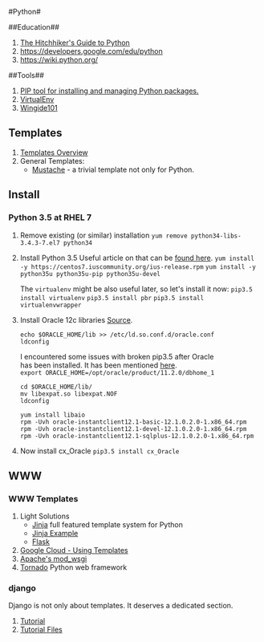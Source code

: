 #Python#

##Education##
1. [The Hitchhiker's Guide to Python](http://docs.python-guide.org/en/latest/)
2. https://developers.google.com/edu/python
3. https://wiki.python.org/

##Tools##
1. [PIP tool for installing and managing Python packages.](https://pip.pypa.io/en/latest/index.html)
2. [VirtualEnv](http://docs.python-guide.org/en/latest/dev/virtualenvs/)
3. [Wingide101](http://wingware.com/downloads/wingide-101)

## Templates ##
1. [Templates Overview](https://wiki.python.org/moin/Templating)
2. General Templates:
   - [Mustache](http://mustache.github.io/) - a trivial template not only for Python.

## Install ##

### Python 3.5 at RHEL 7 ###

1. Remove existing (or similar) installation
   `yum remove python34-libs-3.4.3-7.el7 python34`
2. Install Python 3.5
   Useful article on that can be [found here][1].
   `yum install -y https://centos7.iuscommunity.org/ius-release.rpm`
   `yum install -y python35u python35u-pip python35u-devel`

   The `virtualenv` might be also useful later, so let's install it now:
   `pip3.5 install virtualenv`
   `pip3.5 install pbr`
   `pip3.5 install virtualenvwrapper`

3. Install Oracle 12c libraries
   [Source][2].

   `echo $ORACLE_HOME/lib >> /etc/ld.so.conf.d/oracle.conf`  
   `ldconfig`  

   I encountered some issues with broken pip3.5 after Oracle  
   has been installed. It has been mentioned [here][issue1].  
   `export ORACLE_HOME=/opt/oracle/product/11.2.0/dbhome_1`  

   `cd $ORACLE_HOME/lib/`  
   `mv libexpat.so libexpat.NOF`  
   `ldconfig`  

   `yum install libaio`  
   `rpm -Uvh oracle-instantclient12.1-basic-12.1.0.2.0-1.x86_64.rpm`  
   `rpm -Uvh oracle-instantclient12.1-devel-12.1.0.2.0-1.x86_64.rpm`  
   `rpm -Uvh oracle-instantclient12.1-sqlplus-12.1.0.2.0-1.x86_64.rpm`  

4. Now install cx_Oracle
   `pip3.5 install cx_Oracle`

## WWW ##

### WWW Templates ###

1. Light Solutions
   - [Jinja](http://jinja.pocoo.org/) full featured template system for Python
   - [Jinja Example](http://runnable.com/Upjr1LZv_TADAAOj/example-website-layout-in-jinja2-for-python-and-wsgi)
   - [Flask](http://flask.pocoo.org) 
2. [Google Cloud - Using Templates](https://cloud.google.com/appengine/docs/python/gettingstartedpython27/templates)
3. [Apache's mod_wsgi](http://flask.pocoo.org/docs/0.10/deploying/mod_wsgi/)
4. [Tornado](http://www.tornadoweb.org/en/stable/) Python web framework

### django ###
Django is not only about templates. It deserves a dedicated section.

1. [Tutorial](https://docs.djangoproject.com/en/1.7/intro/tutorial01/)
2. [Tutorial Files](https://github.com/django/djangoproject.com)


[1]: http://stackoverflow.com/questions/8087184/problems-installing-python3-on-rhel
[2]: https://www.mylinuxplace.com/install-cx_oracle-on-centos-7/
[issue1]: https://bbs.archlinux.org/viewtopic.php?id=140916
